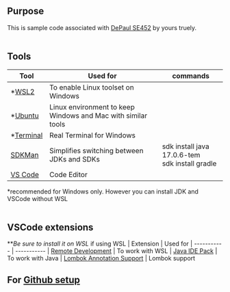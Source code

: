 ## Purpose
This is sample code associated with [DePaul SE452](http://www.cdm.depaul.edu/academics/pages/courseinfo.aspx?Subject=SE&CatalogNbr=452) by yours truely.
<br/><br/>
## Tools

| Tool | Used for | commands 
| ----------- | ----------- |------
| *[WSL2](https://docs.microsoft.com/en-us/windows/wsl/install-win10) | To enable Linux toolset on Windows 
| *[Ubuntu](https://www.microsoft.com/en-us/p/ubuntu/9nblggh4msv6) | Linux environment to keep Windows and Mac with similar tools 
| *[Terminal](https://www.microsoft.com/en-us/p/windows-terminal/9n0dx20hk701) | Real Terminal for Windows 
| [SDKMan](https://sdkman.io/) | Simplifies switching between JDKs and SDKs | sdk install java 17.0.6-tem<br/>sdk install gradle 
| [VS Code](https://code.visualstudio.com) | Code Editor  

*recommended for Windows only.  However you can install JDK and VSCode without WSL<br/><br/>
## VSCode extensions
**<i>Be sure to install it on WSL</I> if using WSL
| Extension | Used for 
| ----------- | ----------- 
| [Remote Development](https://marketplace.visualstudio.com/items?itemName=ms-vscode-remote.vscode-remote-extensionpack) | To work with WSL
| [Java IDE Pack](https://marketplace.visualstudio.com/items?itemName=pverest.java-ide-pack) | To work with Java
| [Lombok Annotation Support](https://marketplace.visualstudio.com/items?itemName=GabrielBB.vscode-lombok) | Lombok support

 

## For [Github setup](https://help.github.com/articles/set-up-git)

